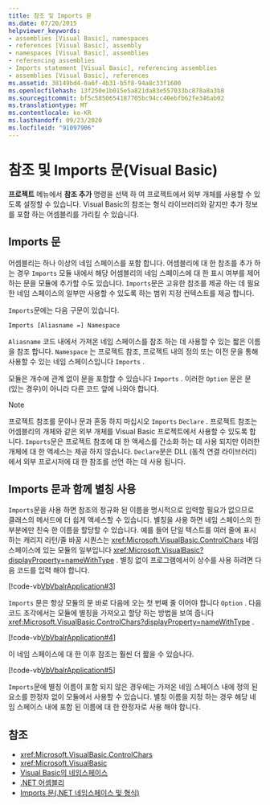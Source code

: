 ```yaml
---
title: 참조 및 Imports 문
ms.date: 07/20/2015
helpviewer_keywords:
- assemblies [Visual Basic], namespaces
- references [Visual Basic], assembly
- namespaces [Visual Basic], assemblies
- referencing assemblies
- Imports statement [Visual Basic], referencing assemblies
- assemblies [Visual Basic], references
ms.assetid: 38149bd4-0a6f-4b31-b5f8-94a8c33f1600
ms.openlocfilehash: 13f250e1b015e5a821da83e557033bc878a8a3b8
ms.sourcegitcommit: bf5c5850654187705bc94cc40ebfb62fe346ab02
ms.translationtype: MT
ms.contentlocale: ko-KR
ms.lasthandoff: 09/23/2020
ms.locfileid: "91097906"
---
```

# <a name="references-and-the-imports-statement-visual-basic"></a>참조 및 Imports 문(Visual Basic)

**프로젝트** 메뉴에서 **참조 추가** 명령을 선택 하 여 프로젝트에서 외부 개체를 사용할 수 있도록 설정할 수 있습니다. Visual Basic의 참조는 형식 라이브러리와 같지만 추가 정보를 포함 하는 어셈블리를 가리킬 수 있습니다.  
  
## <a name="the-imports-statement"></a>Imports 문  

 어셈블리는 하나 이상의 네임 스페이스를 포함 합니다. 어셈블리에 대 한 참조를 추가 하는 경우 `Imports` 모듈 내에서 해당 어셈블리의 네임 스페이스에 대 한 표시 여부를 제어 하는 문을 모듈에 추가할 수도 있습니다. `Imports`문은 고유한 참조를 제공 하는 데 필요한 네임 스페이스의 일부만 사용할 수 있도록 하는 범위 지정 컨텍스트를 제공 합니다.  
  
 `Imports`문에는 다음 구문이 있습니다.  
  
 `Imports [Aliasname =] Namespace`  
  
 `Aliasname` 코드 내에서 가져온 네임 스페이스를 참조 하는 데 사용할 수 있는 짧은 이름을 참조 합니다. `Namespace` 는 프로젝트 참조, 프로젝트 내의 정의 또는 이전 문을 통해 사용할 수 있는 네임 스페이스입니다 `Imports` .  
  
 모듈은 개수에 관계 없이 문을 포함할 수 있습니다 `Imports` . 이러한 `Option` 문은 문 (있는 경우)이 아니라 다른 코드 앞에 나와야 합니다.  
  
> [!NOTE]
> 프로젝트 참조를 문이나 문과 혼동 하지 마십시오 `Imports` `Declare` . 프로젝트 참조는 어셈블리의 개체와 같은 외부 개체를 Visual Basic 프로젝트에서 사용할 수 있도록 합니다. `Imports`문은 프로젝트 참조에 대 한 액세스를 간소화 하는 데 사용 되지만 이러한 개체에 대 한 액세스는 제공 하지 않습니다. `Declare`문은 DLL (동적 연결 라이브러리)에서 외부 프로시저에 대 한 참조를 선언 하는 데 사용 됩니다.  
  
## <a name="using-aliases-with-the-imports-statement"></a>Imports 문과 함께 별칭 사용  

 `Imports`문을 사용 하면 참조의 정규화 된 이름을 명시적으로 입력할 필요가 없으므로 클래스의 메서드에 더 쉽게 액세스할 수 있습니다. 별칭을 사용 하면 네임 스페이스의 한 부분에만 친숙 한 이름을 할당할 수 있습니다. 예를 들어 단일 텍스트를 여러 줄에 표시 하는 캐리지 리턴/줄 바꿈 시퀀스는 <xref:Microsoft.VisualBasic.ControlChars> 네임 스페이스에 있는 모듈의 일부입니다 <xref:Microsoft.VisualBasic?displayProperty=nameWithType> . 별칭 없이 프로그램에서이 상수를 사용 하려면 다음 코드를 입력 해야 합니다.  
  
 [!code-vb[VbVbalrApplication#3](~/samples/snippets/visualbasic/VS_Snippets_VBCSharp/VbVbalrApplication/VB/Class1.vb#3)]  
  
 `Imports` 문은 항상 모듈의 문 바로 다음에 오는 첫 번째 줄 이어야 합니다 `Option` . 다음 코드 조각에서는 모듈에 별칭을 가져오고 할당 하는 방법을 보여 줍니다 <xref:Microsoft.VisualBasic.ControlChars?displayProperty=nameWithType> .  
  
 [!code-vb[VbVbalrApplication#4](~/samples/snippets/visualbasic/VS_Snippets_VBCSharp/VbVbalrApplication/VB/Class1.vb#4)]  
  
 이 네임 스페이스에 대 한 이후 참조는 훨씬 더 짧을 수 있습니다.  
  
 [!code-vb[VbVbalrApplication#5](~/samples/snippets/visualbasic/VS_Snippets_VBCSharp/VbVbalrApplication/VB/Class1.vb#5)]  
  
 `Imports`문에 별칭 이름이 포함 되지 않은 경우에는 가져온 네임 스페이스 내에 정의 된 요소를 한정자 없이 모듈에서 사용할 수 있습니다. 별칭 이름을 지정 하는 경우 해당 네임 스페이스 내에 포함 된 이름에 대 한 한정자로 사용 해야 합니다.  
  
## <a name="see-also"></a>참조

- <xref:Microsoft.VisualBasic.ControlChars>
- <xref:Microsoft.VisualBasic>
- [Visual Basic의 네임스페이스](namespaces.md)
- [.NET 어셈블리](../../../standard/assembly/index.md)
- [Imports 문(.NET 네임스페이스 및 형식)](../../language-reference/statements/imports-statement-net-namespace-and-type.md)
